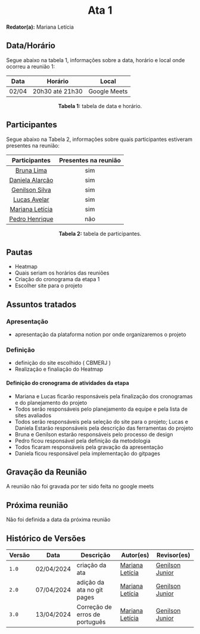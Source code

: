 <h1 align="center"> Ata 1 </h1>

**Redator(a):** Mariana Letícia

## Data/Horário

<p>Segue abaixo na tabela 1, informações sobre a data, horário e local onde ocorreu a reunião 1:</p>

<center>

| Data | Horário | Local
| :--: | :-----: |:----: 
| 02/04 | 20h30 até 21h30 | Google Meets

**Tabela 1:**  tabela de data e horário.
</center>

## Participantes

<p>Segue abaixo na Tabela 2, informações sobre quais participantes estiveram presentes na reunião:</p>

<center>

| Participantes | Presentes na reunião 
| :-----------: | :----------------------: 
| [Bruna Lima](https://github.com/libruna) | sim
| [Daniela Alarcão](https://github.com/danialarcao) | sim
| [Genilson Silva](https://github.com/GenilsonJrs) | sim
| [Lucas Avelar](https://github.com/LucasAvelar2711)| sim
| [Mariana Letícia](https://github.com/Marianannn) | sim
| [Pedro Henrique](https://github.com/https://github.com/PedroHhenriq) | não
  

**Tabela 2:**  tabela de participantes.
</center>

## Pautas

- Heatmap
- Quais seriam os horários das reuniões
- Criação do cronograma da etapa 1
- Escolher site para o projeto

## Assuntos tratados

### Apresentação

- apresentação da plataforma notion por onde organizaremos o projeto

### Definição

- definição do site escolhido ( CBMERJ )
- Realização e finaliação do Heatmap

#### Definição do cronograma de atividades da etapa

- Mariana e Lucas ficarão responsáveis pela finalização dos cronogramas e do planejamento do projeto
- Todos serão responsáveis pelo planejamento da equipe e pela lista de sites avaliados
- Todos serão responsáveis pela seleção do site para o projeto; Lucas e Daniela Estarão responsáveis pela descrição das ferramentas do projeto
- Bruna e Genilson estarão responsáveis pelo processo de design
- Pedro ficou responsável pela definição da metodologia
- Todos ficaram responsáveis pela gravação da apresentação
- Daniela ficou responsável pela implementação do gitpages

## Gravação da Reunião
A reunião não foi gravada por ter sido feita no google meets

## Próxima reunião
Não foi definida a data da próxima reunião

## Histórico de Versões

<center>

| Versão |    Data    | Descrição                                 | Autor(es)                                       | Revisor(es)                                    |
| ------ | :--------: | ----------------------------------------- | ----------------------------------------------- | ---------------------------------------------- |
| `1.0`   | 02/04/2024 | criação da ata | [Mariana Letícia](https://github.com/Marianannn) | [Genilson Junior](https://github.com/GenilsonJrs)         | 
| `2.0`   | 07/04/2024 | adição da ata no git pages | [Mariana Letícia](https://github.com/Marianannn) | [Genilson Junior](https://github.com/GenilsonJrs)        | 
| `3.0`   | 13/04/2024 | Correção de erros de português | [Mariana Letícia](https://github.com/Marianannn) | [Genilson Junior](https://github.com/GenilsonJrs)        | 

</center>
